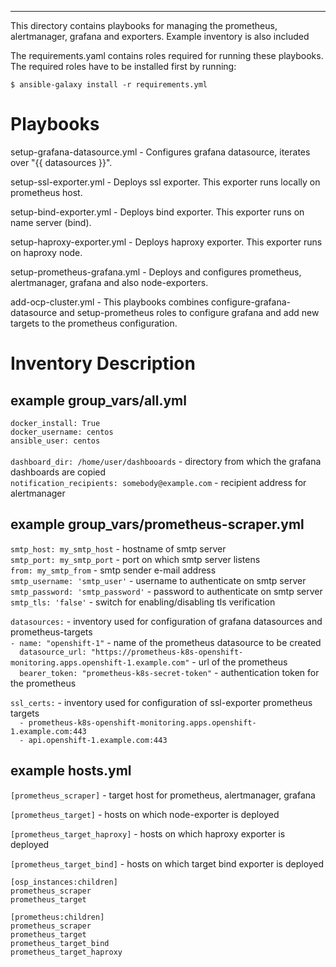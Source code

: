 ---
This directory contains playbooks for managing the prometheus, alertmanager, grafana and exporters. Example inventory is also included

The requirements.yaml contains roles required for running these playbooks. The required roles have to be installed first by running:

```
$ ansible-galaxy install -r requirements.yml
```

Playbooks
=========

setup-grafana-datasource.yml - Configures grafana datasource, iterates over "{{ datasources }}".

setup-ssl-exporter.yml - Deploys ssl exporter. This exporter runs locally on prometheus host.  

setup-bind-exporter.yml - Deploys bind exporter. This exporter runs on name server (bind). 

setup-haproxy-exporter.yml - Deploys haproxy exporter. This exporter runs on haproxy node.

setup-prometheus-grafana.yml - Deploys and configures prometheus, alertmanager, grafana and also node-exporters. 

add-ocp-cluster.yml - This playbooks combines configure-grafana-datasource and setup-prometheus roles to configure grafana and add new targets to the prometheus configuration.



Inventory Description
=====================

## example group_vars/all.yml 

`docker_install: True` <br />
`docker_username: centos` <br />
`ansible_user: centos` <br />  
`dashboard_dir: /home/user/dashbooards` - directory from which the grafana dashboards are copied <br />
`notification_recipients: somebody@example.com` - recipient address for alertmanager <br />

## example group_vars/prometheus-scraper.yml
`smtp_host: my_smtp_host` - hostname of smtp server <br />
`smtp_port: my_smtp_port` - port on which smtp server listens <br />
`from: my_smtp_from` - smtp sender e-mail address <br />
`smtp_username: 'smtp_user'` - username to authenticate on smtp server <br />
`smtp_password: 'smtp_password'` - password to authenticate on smtp server <br />
`smtp_tls: 'false'` - switch for enabling/disabling tls verification <br />


`datasources:` -  inventory used for configuration of grafana datasources and prometheus-targets <br />
`- name: "openshift-1"` - name of the prometheus datasource to be created <br />
`  datasource_url: "https://prometheus-k8s-openshift-monitoring.apps.openshift-1.example.com"` - url of the prometheus <br />
`  bearer_token: "prometheus-k8s-secret-token"` - authentication token for the prometheus <br />

`ssl_certs:` - inventory used for configuration of ssl-exporter prometheus targets <br />
`  - prometheus-k8s-openshift-monitoring.apps.openshift-1.example.com:443` <br />
`  - api.openshift-1.example.com:443` <br />

## example hosts.yml
`[prometheus_scraper]` - target host for prometheus, alertmanager, grafana <br />

`[prometheus_target]` - hosts on which node-exporter is deployed <br />

`[prometheus_target_haproxy]` - hosts on which haproxy exporter is deployed <br />

`[prometheus_target_bind]` - hosts on which target bind exporter is deployed <br />

`[osp_instances:children]` <br />
`prometheus_scraper` <br />
`prometheus_target` <br />

`[prometheus:children]` <br />
`prometheus_scraper` <br />
`prometheus_target` <br />
`prometheus_target_bind` <br />
`prometheus_target_haproxy` <br />
